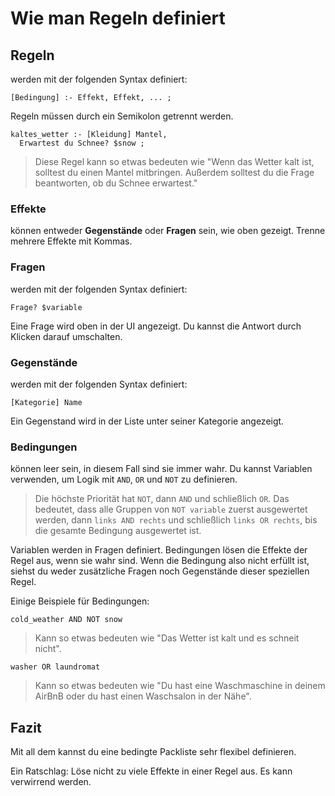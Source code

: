 # Wie man Regeln definiert

## Regeln

werden mit der folgenden Syntax definiert:

```text
[Bedingung] :- Effekt, Effekt, ... ;
```

Regeln müssen durch ein Semikolon getrennt werden.

```text
kaltes_wetter :- [Kleidung] Mantel,
  Erwartest du Schnee? $snow ;
```

> Diese Regel kann so etwas bedeuten wie "Wenn das Wetter kalt ist, solltest du einen Mantel mitbringen.
> Außerdem solltest du die Frage beantworten, ob du Schnee erwartest."

### Effekte

können entweder **Gegenstände** oder **Fragen** sein, wie oben gezeigt.
Trenne mehrere Effekte mit Kommas.

### Fragen

werden mit der folgenden Syntax definiert:

```text
Frage? $variable
```

Eine Frage wird oben in der UI angezeigt.
Du kannst die Antwort durch Klicken darauf umschalten.

### Gegenstände

werden mit der folgenden Syntax definiert:

```text
[Kategorie] Name
```

Ein Gegenstand wird in der Liste unter seiner Kategorie angezeigt.

### Bedingungen

können leer sein, in diesem Fall sind sie immer wahr.
Du kannst Variablen verwenden, um Logik mit `AND`, `OR` und `NOT` zu definieren.

> Die höchste Priorität hat `NOT`, dann `AND` und schließlich `OR`.
> Das bedeutet, dass alle Gruppen von `NOT variable` zuerst ausgewertet werden, dann `links AND rechts` und schließlich `links OR rechts`, bis die gesamte Bedingung ausgewertet ist.

Variablen werden in Fragen definiert.
Bedingungen lösen die Effekte der Regel aus, wenn sie wahr sind.
Wenn die Bedingung also nicht erfüllt ist, siehst du weder zusätzliche Fragen noch Gegenstände dieser speziellen Regel.

Einige Beispiele für Bedingungen:

<!-- cspell:words cold_weather -->

```text
cold_weather AND NOT snow
```

> Kann so etwas bedeuten wie "Das Wetter ist kalt und es schneit nicht".

<!-- cspell:words washer, laundromat -->

```text
washer OR laundromat
```

> Kann so etwas bedeuten wie "Du hast eine Waschmaschine in deinem AirBnB oder du hast einen Waschsalon in der Nähe".

## Fazit

Mit all dem kannst du eine bedingte Packliste sehr flexibel definieren.

Ein Ratschlag:
Löse nicht zu viele Effekte in einer Regel aus.
Es kann verwirrend werden.
